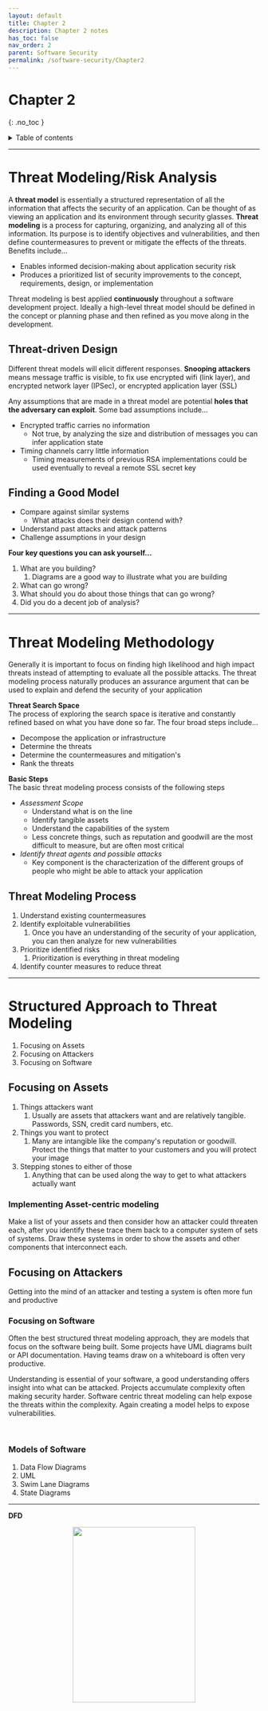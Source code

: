 ```yaml
---
layout: default
title: Chapter 2
description: Chapter 2 notes
has_toc: false
nav_order: 2
parent: Software Security
permalink: /software-security/Chapter2
---
```

# Chapter 2
{: .no_toc }

<details closed markdown="block">
  <summary>
    Table of contents
  </summary>
  {: .text-delta }
1. TOC
{:toc}
</details>


---

# Threat Modeling/Risk Analysis
A __threat model__ is essentially a structured representation of all the information that affects the security of an application. Can be thought of as viewing an application and its environment through security glasses. __Threat modeling__ is a process for capturing, organizing, and analyzing all of this information. Its purpose is to identify objectives and vulnerabilities, and then define countermeasures to prevent or mitigate the effects of the threats. Benefits include...
- Enables informed decision-making about application security risk
- Produces a prioritized list of security improvements to the concept, requirements, design, or implementation

Threat modeling is best applied __continuously__ throughout a software development project. Ideally a high-level threat model should be defined in the concept or planning phase and then refined as you move along in the development.

## Threat-driven Design
Different threat models will elicit different responses. __Snooping attackers__ means message traffic is visible, to fix use encrypted wifi (link layer), and encrypted network layer (IPSec), or encrypted application layer (SSL)

Any assumptions that are made in a threat model are potential __holes that the adversary can exploit__. Some bad assumptions include...
- Encrypted traffic carries no information
  - Not true, by analyzing the size and distribution of messages you can infer application state
- Timing channels carry little information
  - Timing measurements of previous RSA implementations could be used eventually to reveal a remote SSL secret key

## Finding a Good Model
- Compare against similar systems
  - What attacks does their design contend with?
- Understand past attacks and attack patterns
- Challenge assumptions in your design

__Four key questions you can ask yourself...__
1. What are you building?
   1. Diagrams are a good way to illustrate what you are building
2. What can go wrong?
3. What should you do about those things that can go wrong?
4. Did you do a decent job of analysis?

---

# Threat Modeling Methodology
Generally it is important to focus on finding high likelihood and high impact threats instead of attempting to evaluate all the possible attacks. The threat modeling process naturally produces an assurance argument that can be used to explain and defend the security of your application

**Threat Search Space**     
The process of exploring the search space is iterative and constantly refined based on what you have done so far. The four broad steps include...
- Decompose the application or infrastructure
- Determine the threats
- Determine the countermeasures and mitigation's
- Rank the threats

**Basic Steps**     
The basic threat modeling process consists of the following steps
- _Assessment Scope_
  - Understand what is on the line
  - Identify tangible assets
  - Understand the capabilities of the system
  - Less concrete things, such as reputation and goodwill are the most difficult to measure, but are often most critical
- _Identify threat agents and possible attacks_
  - Key component is the characterization of the different groups of people who might be able to attack your application

## Threat Modeling Process
1. Understand existing countermeasures
2. Identify exploitable vulnerabilities
   1. Once you have an understanding of the security of your application, you can then analyze for new vulnerabilities
3. Prioritize identified risks
   1. Prioritization is everything in threat modeling
4. Identify counter measures to reduce threat

---

# Structured Approach to Threat Modeling
1. Focusing on Assets
2. Focusing on Attackers
3. Focusing on Software

## Focusing on Assets
1. Things attackers want
   1. Usually are assets that attackers want and are relatively tangible. Passwords, SSN, credit card numbers, etc.
2. Things you want to protect
   1. Many are intangible like the company's reputation or goodwill. Protect the things that matter to your customers and you will protect your image
3. Stepping stones to either of those
   1. Anything that can be used along the way to get to what attackers actually want

### Implementing Asset-centric modeling
Make a list of your assets and then consider how an attacker could threaten each, after you identify these trace them back to a computer system of sets of systems. Draw these systems in order to show the assets and other components that interconnect each.

## Focusing on Attackers
Getting into the mind of an attacker and testing a system is often more fun and productive
### Focusing on Software
Often the best structured threat modeling approach, they are models that focus on the software being built. Some projects have UML diagrams built or API documentation. Having teams draw on a whiteboard is often very productive.

Understanding is essential of your software, a good understanding offers insight into what can be attacked. Projects accumulate complexity often making security harder. Software centric threat modeling can help expose the threats within the complexity. Again creating a model helps to expose vulnerabilities. 

&nbsp;

### Models of Software
1. Data Flow Diagrams
2. UML
3. Swim Lane Diagrams
4. State Diagrams

---

**DFD**     

<p align="center">
  <img src="{{site.baseurl}}/assets/software-security/dfd.png"  width="70%" height="30%">
  <img src="../assets/software-security/dfd2.png"  width="60%" height="20%">
</p>


---

**UML**     
Unified Modeling Language, adapted for use in threat modeling with the addition of trust boundaries. Complex but often beneficial as nuances are brought in.

---

**Swim Lane Diagrams**      
A common way to represent flows between various participants

<p align="center">
  <img src="../assets/software-security/sld.png"  width="30%" height="5%">
</p>
---

**State Diagrams**      
Represent the various states that a system can be in, and the transitions between those states.

<p align="center">
  <img src="../assets/software-security/state.png"  width="50%" height="10%">
</p>
---

### Trust Boundaries
Adding boundaries to show who controls what is a simple way to improve the diagram. Makes it simple in seeing the threats that would cross those boundaries. Examples include...
1. Accounts
2. Network Interfaces
3. Different physical computers 
4. Virtual machines
5. Organizational boundaries
6. Almost anywhere you can argue for different privileges

## Attack Trees
One of the most widely used and oldest applied techniques on cyber-only systems, cyber-physical systems, and purely-physical systems. Attack trees have since been combined with other methods. They are diagrams that show attacks on a system in a tree form. The root is the goal and the leaves are ways to get to the root. Attack trees can be built for whole systems or broken down into trees for each component. As mentioned, attack trees have been combine with other frameworks such as STRIDE, CVSS, and PASTA.

Once you've modeled your system, with say a DFD, you use an attack tree to analyze it.

### Creating an Attack Tree
1. Create a root node, this will be some goal of an attacker. Can also be a problematic state that the system can be in.
2. Create leaves. These are methods that when used help to get you to the root node
   1. First level leaves example...
      1. Attack a system:
         1. Physical access
         2. Subvert a software
         3. Subvert a person
   2. Remember that leaves can be an AND/OR state

---


# Stride
A mnemonic that stands for things that can go wrong in security. Stands for
1. Spoofing - pretending to be someone you are not
2. Tampering - modifying something that you are not supposed to modify
3. Repudiation - claiming you didn't do something (regardless of if you did it or not)
4. Information Disclosure - exposing information to people who are not authorized to see it
5. Denial of Service - attacks designed to prevent a system from providing service, crashing it, making it slow, or filling all its storage.
6. Elevation of privilege - when a program or user is technically able to do something that they are not authorized to

## Identifying Threats
Start with external entities. STRIDE is a tool to identify threats, not to categorize, don't ignore a threat because its not what your looking for right now, write them down. Focus on feasible threats.

With a decent sized list of threats
1. Mitigate them to make it harder to take advantage of
2. Eliminating threats is almost always achieved by eliminating features
3. You can transfer threats to be handled elsewhere, by OS or user

## Addressing Each Threat
Accepting the risk is the final approach to addressing threats. Accepting a risk means that you stop worrying about it

---

## Spoofing Threats
Examples...
- Spoofing a file
  - Creating a file in the local directory
  - Creating many files in a directory
  - Leverage the OS
- Spoofing a person
  - Setting email display name
  - Takes over real account
  - Addressed by usernames, biometrics, tokens
- Spoofing a role
  - Declares themselves to be that person

## Tampering Threats
Examples...
- Tampering with a file 
  - Modifying a file you own
  - Modifying files on a server
  - Addressed using OS ACLs
- Tampering with memory
  - Worry when a process with less privileges than you can alter memory
  - Modifies your code
  - Modifies data they supplied to your API
- Tampering with a network
  - Redirects the flow of data to their machine
  - Modifies data flowing over the network
  - Most common solutions are SSL and IPsec protocols

## Repudiation Threats
Repudiating an action
- Repudiating an action
  - Claims to not have clicked or received
- Attacking logs
  - Notices you have no logs
  - Puts attacks in the logs to confuse reader

Addressing usually means having tamper-resistant logging mechanisms

## Information Disclosure Threats
- Information disclosure against a process
  - Extracts secrets from error messages
  - Extract machine secrets from error messages
- Information disclosure against data stores
  - Takes advantage of inappropriate or missing ACLs
  - Finds files protected by obscurity
- Information disclosure against a data flow
  - Reads data on the network
  - Redirects traffic to enable reading on the network
  - Learns who's talking to whom by analyzing DNS information

Network monitoring takes advantage of the architecture of most networks to monitor traffic. Mitigating network information disclosure threats requires handling both spoofing and tampering threats

Names reveal information, create a parent directory with an innocuous name and use ACLs or permissions from OS. When designing an API select carefully what information you disclose

## Denial of Service Threats
- Denial of service against a process 
  - Absorbs memory 
  - Absorbs CPU
- Denial of service against a data store
  - Fills data store up
  - Makes enough requests to slow down a system
- Denial of service against a data flow
  - Consumes network resources

Mainly mitigated by limiting the resources an entity can acquire, also as far as network DoS, don't allow connections from the same IP over and over. Also elastic resource management is a good practice

## Elevation of Privilege Threats
- Elevation of privilege against a process by corrupting the process
  - Done by sending inputs that the code doesn't handle properly
- Gaining access to read or write memory inappropriately

Keep data and code separate. `.html` files can be tricky because they often contain code such as in the Javascript elements, and also data that is displayed. _Control flow memory corruption attacks_ generally takes advantage of weak typing and static structures in C-like languages to enable an attacker to provide code and then jump to that code. Using Java or C# is better as they are type safe languages.

Command injection attacks, an attacker supplies a control character, followed by commands. When dealing with Unix shell scripts, the shell can interpret a semicolon as the end of input, taking anything after that as a command

---

# CVSS
The Common Vulnerability Scoring System. CVSS captures the principal characteristics of a vulnerability and produces a numerical severity score. A system of metrics is used in order to give a vulnerability a score based on characteristics 

## Base Metric Group
Most fundamental qualities of a vulnerability, represents a general vulnerability severity. Consists of two subsets of three metrics each:
- Exploitability - access vector, access complexity, authentication
- Impact - confidentiality, integrity, availability

1. **Access Vector (AV)**     
Measures how remote an attacker can be to exploit a vulnerability
- Local (L): the vulnerability is only exploitable locally(physical access or local account)
- Adjacent Network (AN): the attacker must have access to either the broadcast network or collision domain of the vulnerable software
- Network (N): the vulnerable software is bound to the network stack and the attacker does not need local or adjacent network access to exploit it

2. **Access Complexity (AC)**    
Measure the complexity of attack required to exploit the vulnerability once an attacker has access to the target system
- High (H): specialized access conditions exist, such as the attacker already having elevated privileges, spoofing additional systems, or relying on obvious and convoluted social engineering methods.
  Medium (M): the access conditions are somewhat specialized, such as only certain systems or users being able to perform attacks, the affected configuration being uncommon, or some information gathering being required
- Low (L): the access conditions are not specialized or extenuating circumstances, the attack requires little skill or information gathering

3. **Authentication (Au)**      
Measures the amount of times an attacker must be authenticated to a target system _once the system has been accessed_ in order to exploit a vulnerability
- Multiple (M): exploiting the vulnerability requires the attacker to be authenticated two or more times, even if the same credentials are used each time
- Single (S): one instance of authentication is required
- None (N): the attack requires no authentication

4. **Confidentiality Impact (C)**    
Measures the impact on confidentiality of a successfully exploited vulnerability
- None (N): no impact on confidentiality
- Partial (P): considerable informational disclosure, such as access to some files or certain database tables
- Complete (C): total information disclosure; the attacker can read all of the system's data (including files and memory)

5. **Integrity Impact (I)**     
Measures the impact to integrity of a successfully exploited vulnerability
- None (N): no impact on integrity
- Partial (P): modification of some system files or information
- Complete (C): total compromise of system integrity; the attacker can modify all of the system's data (including files and memory)

6. **Availability Impact (A)**      
Measures the impact to availability of a successfully exploited vulnerability
- None (N): no impact on availability
- Partial (P): reduced performance or interruptions of resource availability
- Complete (C): total shutdown of the affected resource

__Base Scoring__      
Computed by vendors and coordinators, each metric has a number assigned to each possible value, the final base score is between 0.0 and 10.0

__Base Vector__     
A vector is a representation of the values assigned to the CVSS metrics. Sample vector: (AV:N/AC:L/Au:N/C:P/I:P/A:P)

---

## Temporal Metric Group
Time-dependent qualities of a vulnerability, representing urgency at a specific point in time. Three temporal metrics:
1. __Exploitability__     
Measures the current state of exploit techniques or code availability
   1. Unproven (U): no exploit code is available
   2. Proof-of-Concept (POC): POC exploit code is available
   3. Functional (F): functional explicit code is available
   4. High (H): either there is functional mobile autonomous code of no exploit is required and details are widely available
   5. Not Defined (ND): no value assigned, skip this metric in calculating the score
1. __Remediation Level__      
Measures the level of available remediation solutions
   1. Official Fix (OF): complete vendor solution available, patch or upgrade
   2. Temporary Fix (TF): official temporary fix available
   3. Workaround (W): unofficial non-vendor fix available
   4. Unavailable (U): either no solution is available or it is impossible to apply
   5. Not Defined (ND): no value assigned, skip this metric in calculating
1. __Report Confidence__      
Measures the degree of confidence in the existence of the vulnerability and the credibility of reports
   1. Unconfirmed (UC): a single unconfirmed source or possibly multiple conflicting reports: little confidence
   2. Uncorroborated (UC): multiple non-official sources, possibly including independent security companies
   3. Confirmed (C): vendor has reported/confirmed a problem with its own product, or functional exploit code is available
   4. Not Defined (ND): no value assigned, skip this metric in calculating the score

__Temporal Scoring__ - computed by vendors and coordinators, designed to be re-evaluated at specific times, has the following form (E:[U,POC,F,H,ND]/RL:[OF,TF,W,U,ND]/ RC:[UC,UR,C,ND])

---

## Environmental Metric Group
Qualities of a vulnerability specific to a particular IT environment, five environmental metrics
1. __Collateral Damage Potential__      
Measures the potential for loss of life or physical assets through damage or theft of property or equipment, and economic loss of productivity or revenue
   1. None (N): no potential for physical assets, productivity or revenue damage
   2. Low (L): slight damage or loss of revenue or productivity
   3. Low-Medium (LM): moderate damage or loss of revenue or productivity
   4. Medium-High (MH): significant damage or loss of revenue or productivity
   5. High (H): catastrophic damage or loss of revenue or productivity
   6. Not Defined (ND): no value assigned, skip this metric
1. __Target Distribution__      
Measures the proportion of vulnerable systems in an environment
   1. None (N): no target systems exist, or targets are highly specialized and exit only in a laboratory environment
   2. Low (L): targets exist on a small scale
   3. Medium (M): targets exist on a medium scale
   4. High (H): targets exist on a considerable scale
   5. Not Defined (ND): no value assigned, skip this metric
1. __Security Requirements__      
Customize score based on the importance of the targets to the organization in terms of below, each affects the weight of the corresponding base metric
   1. Confidentiality requirement
   2. Integrity requirement
   3. Availability requirement
      1. Low (L): likely to have only a limited adverse effect
      2. Medium (M): likely to have a serious averse effect
      3. High (H): likely to have a catastrophic adverse effect
      4. Not Defined (ND): no value assigned, skip this metric

__Environmental Scoring__     
Computed by end users, each metric has a number assigned to each possible value, example form: (CDP:[N,L,LM,MH,H,ND]/TD:[N,L,M,H,ND]/CR:[L,M,H,ND]/IR)

## Example
CVE-2003-0062: Buffer Overflow in NOD32 Antivirus. Discovered in Linux and Unix versions prior to 1.013 that could allow local users to execute arbitrary code with the privileges of the user executing NOD32. To trigger the buffer overflow, the attacker must wait for another user to scan a directory path of excessive length

- Since the vulnerability is exploitable only to a user locally logged into the system, the **Access Vector** is `Local`
- The __Access Complexity__ is `High` because this vulnerability is not executed at the attackers whim
- **Authentication** is set to `None` because the attacker does not have to authenticate
- Each of the three __Impact__ metrics is set to `Complete ` because upon the buffer overflow a complete system compromise is possible
- 6.2 is the score given
- The base vector is AV:L/AC:H/Au:N/C:C/I:C/A:C
- Partial exploit code has been released so the __Exploitability__ metric is set to `Proof-of-Concept`
- The vendor has released updated software so the **Remediation Level** is given `Official-Fix`
- __Report Confidence__ is set to `Confirmed` 

### Score Usage
Intended as a generalization, primarily for comparing the relative severity of different vulnerabilities, does not reflect the likelihood of the attack, also does not take into account whether deployed security controls may prevent exploits

# PASTA
Process for Attack Simulation and Threat Analysis (PASTA) aims to bring business objectives and technical requirements together. This method elevates the threat-modeling process to a strategic level by involving key decision makers and requiring security input from operations, governance, architecture, and development.

Widely regarded as a risk-centric framework, PASTA uses an attacker centric perspective to produce an asset-centric output in the form of threat enumeration and scoring

## PASTA steps
The seven steps are as follows
1. **Define business objectives**     
Focus on what is important to your business, understand your application or product
   1. They could be driven by outside sources or internal, company could be focused on a resilient product, protecting assets and customers, or avoiding reputation risks
2. **Define the technical scope of assets and components**      
Understand the attack surface, and create a picture of what it is that you are protecting
   1. For each business component identify how they are configured, what dependencies they have on other internal applications, or where third party applications are used
3. **Application decomposition and identify application controls**      
Map the relationships between components
   1. Identify users and their roles and permissions, assets, data, services, hardware, and software
4. **Threat analysis based on threat intelligence**     
Research and find the credible threats that affect your industry and products, and build a threat library
   1. Utilize intelligence to understand the latest threats affecting your industry or products, and analyze application logs to understand the behaviors the system is recording, including attacks that existing protections have mitigated
5. **Vulnerability detection**      
Map which weaknesses will break under threats
   1. Identify the attack surface looking for vulnerabilities and design flaws
6. **Attack enumeration and modeling**      
This is the attacking stage
   1. Aim is to emulate the attacks that could exploit any identified weaknesses or vulnerabilities, and prove that the suspected risks to applications actually are risks, Attack Trees are recommended
7. **Risk analysis and development of countermeasures**     
Uses the answers from earlier stages
   1. What does my threat intelligence tell me about our risks in order to create countermeasures that are truly relevant to your business, product, and the actual threats you face

### The Benefits of PASTA Threat Modeling
Put security at the center of the entire business, stakeholders can understand goals and the cybersecurity threats, therefore influencing decisions. You can get a full picture of the threats an organization may face. A security team can prioritize threats to mitigate

Also get an understanding of the evolving threat landscape, PASTA works well with the constantly evolving security realm. Informed decision making about new product security against existing security protections





